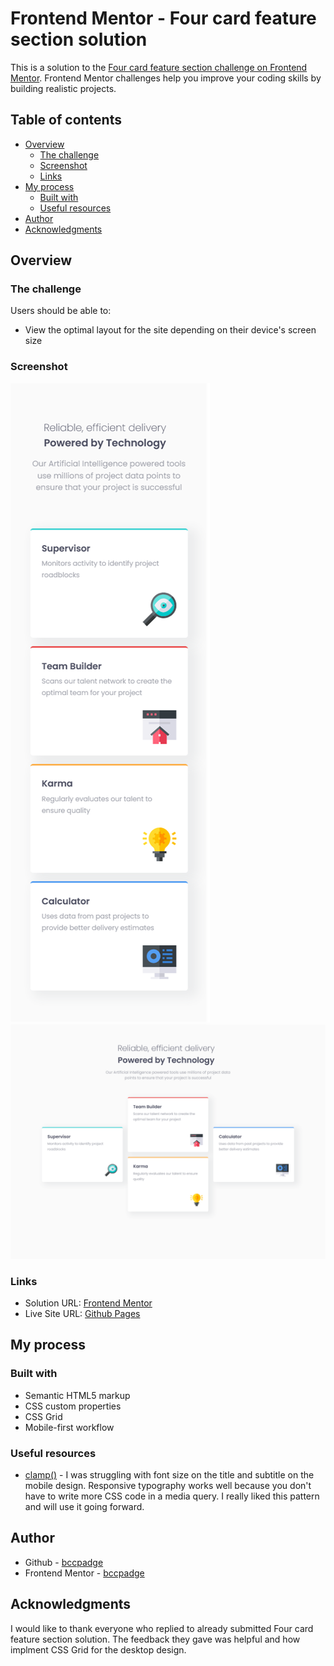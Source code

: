# Frontend Mentor - Four card feature section solution

This is a solution to the [Four card feature section challenge on Frontend Mentor](https://www.frontendmentor.io/challenges/four-card-feature-section-weK1eFYK). Frontend Mentor challenges help you improve your coding skills by building realistic projects. 

## Table of contents

- [Overview](#overview)
  - [The challenge](#the-challenge)
  - [Screenshot](#screenshot)
  - [Links](#links)
- [My process](#my-process)
  - [Built with](#built-with)
  - [Useful resources](#useful-resources)
- [Author](#author)
- [Acknowledgments](#acknowledgments)


## Overview

### The challenge

Users should be able to:

- View the optimal layout for the site depending on their device's screen size

### Screenshot   
![](./screenshots/mobile.png)  
![](./screenshots/desktop.png)
### Links

- Solution URL: [Frontend Mentor](https://www.frontendmentor.io/solutions/four-card-feature-section-using-css-grid-mGYIfOhvL2)
- Live Site URL: [Github Pages](https://bccpadge.github.io/Four-Card-Feature-Section/)

## My process

### Built with

- Semantic HTML5 markup
- CSS custom properties
- CSS Grid
- Mobile-first workflow

### Useful resources

- [clamp()](https://developer.mozilla.org/en-US/docs/Web/CSS/clamp) - I  was struggling with font size on the title and subtitle on the mobile design. Responsive typography works well because you don't have to write more CSS code in a media query. I really liked this pattern and will use it going forward.

## Author

- Github - [bccpadge](https://github.com/bccpadge)
- Frontend Mentor - [bccpadge](https://www.frontendmentor.io/profile/bccpadge)



## Acknowledgments

I would like to thank everyone who replied to already submitted  Four card feature section solution. The feedback they gave was helpful and how implment CSS Grid for the desktop design. 
